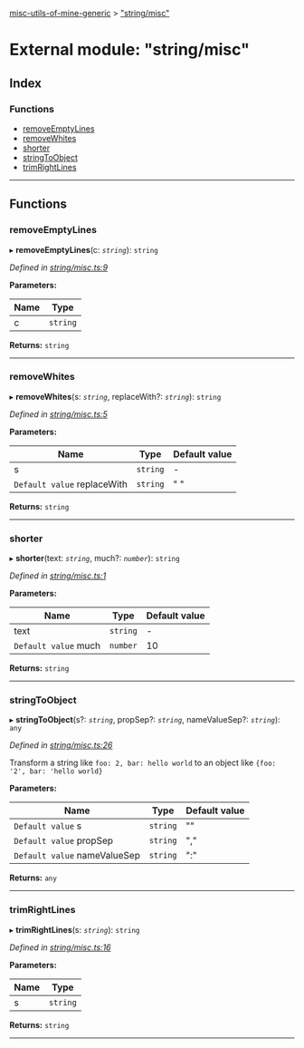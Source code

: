 [misc-utils-of-mine-generic](../README.md) > ["string/misc"](../modules/_string_misc_.md)

# External module: "string/misc"

## Index

### Functions

* [removeEmptyLines](_string_misc_.md#removeemptylines)
* [removeWhites](_string_misc_.md#removewhites)
* [shorter](_string_misc_.md#shorter)
* [stringToObject](_string_misc_.md#stringtoobject)
* [trimRightLines](_string_misc_.md#trimrightlines)

---

## Functions

<a id="removeemptylines"></a>

###  removeEmptyLines

▸ **removeEmptyLines**(c: *`string`*): `string`

*Defined in [string/misc.ts:9](https://github.com/cancerberoSgx/misc-utils-of-mine/blob/06942b5/misc-utils-of-mine-generic/src/string/misc.ts#L9)*

**Parameters:**

| Name | Type |
| ------ | ------ |
| c | `string` |

**Returns:** `string`

___
<a id="removewhites"></a>

###  removeWhites

▸ **removeWhites**(s: *`string`*, replaceWith?: *`string`*): `string`

*Defined in [string/misc.ts:5](https://github.com/cancerberoSgx/misc-utils-of-mine/blob/06942b5/misc-utils-of-mine-generic/src/string/misc.ts#L5)*

**Parameters:**

| Name | Type | Default value |
| ------ | ------ | ------ |
| s | `string` | - |
| `Default value` replaceWith | `string` | &quot; &quot; |

**Returns:** `string`

___
<a id="shorter"></a>

###  shorter

▸ **shorter**(text: *`string`*, much?: *`number`*): `string`

*Defined in [string/misc.ts:1](https://github.com/cancerberoSgx/misc-utils-of-mine/blob/06942b5/misc-utils-of-mine-generic/src/string/misc.ts#L1)*

**Parameters:**

| Name | Type | Default value |
| ------ | ------ | ------ |
| text | `string` | - |
| `Default value` much | `number` | 10 |

**Returns:** `string`

___
<a id="stringtoobject"></a>

###  stringToObject

▸ **stringToObject**(s?: *`string`*, propSep?: *`string`*, nameValueSep?: *`string`*): `any`

*Defined in [string/misc.ts:26](https://github.com/cancerberoSgx/misc-utils-of-mine/blob/06942b5/misc-utils-of-mine-generic/src/string/misc.ts#L26)*

Transform a string like `foo: 2, bar: hello world` to an object like `{foo: '2', bar: 'hello world}`

**Parameters:**

| Name | Type | Default value |
| ------ | ------ | ------ |
| `Default value` s | `string` | &quot;&quot; |
| `Default value` propSep | `string` | &quot;,&quot; |
| `Default value` nameValueSep | `string` | &quot;:&quot; |

**Returns:** `any`

___
<a id="trimrightlines"></a>

###  trimRightLines

▸ **trimRightLines**(s: *`string`*): `string`

*Defined in [string/misc.ts:16](https://github.com/cancerberoSgx/misc-utils-of-mine/blob/06942b5/misc-utils-of-mine-generic/src/string/misc.ts#L16)*

**Parameters:**

| Name | Type |
| ------ | ------ |
| s | `string` |

**Returns:** `string`

___


